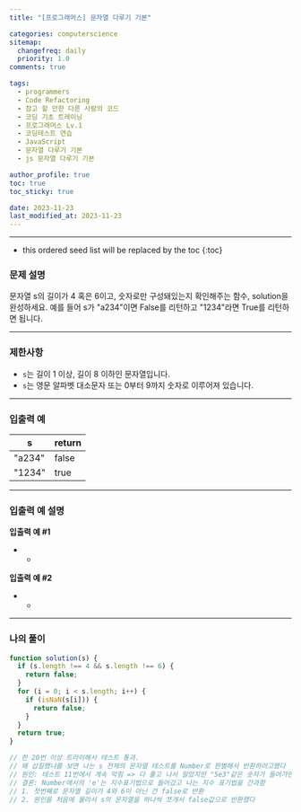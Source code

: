 ```yaml
---
title: "[프로그래머스] 문자열 다루기 기본"

categories: computerscience
sitemap:
  changefreq: daily
  priority: 1.0
comments: true

tags:
  - programmers
  - Code Refactoring
  - 참고 할 만한 다른 사람의 코드
  - 코딩 기초 트레이닝
  - 프로그래머스 Lv.1
  - 코딩테스트 연습
  - JavaScript
  - 문자열 다루기 기본
  - js 문자열 다루기 기본

author_profile: true
toc: true
toc_sticky: true

date: 2023-11-23
last_modified_at: 2023-11-23
---
```


---

<!-- prettier-ignore -->
* this ordered seed list will be replaced by the toc 
{:toc}

### 문제 설명

문자열 s의 길이가 4 혹은 6이고, 숫자로만 구성돼있는지 확인해주는 함수, solution을 완성하세요. 예를 들어 s가 "a234"이면 False를 리턴하고 "1234"라면 True를 리턴하면 됩니다.

---

### 제한사항

- `s`는 길이 1 이상, 길이 8 이하인 문자열입니다.
- `s`는 영문 알파벳 대소문자 또는 0부터 9까지 숫자로 이루어져 있습니다.

---

### 입출력 예

| s      | return |
| ------ | ------ |
| "a234" | false  |
| "1234" | true   |

---

### 입출력 예 설명

**입출력 예 #1**

- -

**입출력 예 #2**

- -

---

### 나의 풀이

```jsx
function solution(s) {
  if (s.length !== 4 && s.length !== 6) {
    return false;
  }
  for (i = 0; i < s.length; i++) {
    if (isNaN(s[i])) {
      return false;
    }
  }
  return true;
}

// 한 20번 이상 트라이해서 테스트 통과.
// 왜 삽질했냐를 보면 나는 s 전체의 문자열 테스트를 Number로 판별해서 반환하려고했다
// 원인: 테스트 11번에서 계속 막힘 => 다 풀고 나서 알았지만 "5e3"같은 숫자가 들어가면 "5x1000" 진법 변환이된다
// 결론: Number에서의 'e'는 지수표기법으로 들어갔고 나는 지수 표기법을 간과함
// 1. 첫번째로 문자열 길이가 4와 6이 아닌 건 false로 반환
// 2. 원인을 처음에 몰라서 s의 문자열을 하나씩 쪼개서 false값으로 반환했다
```
